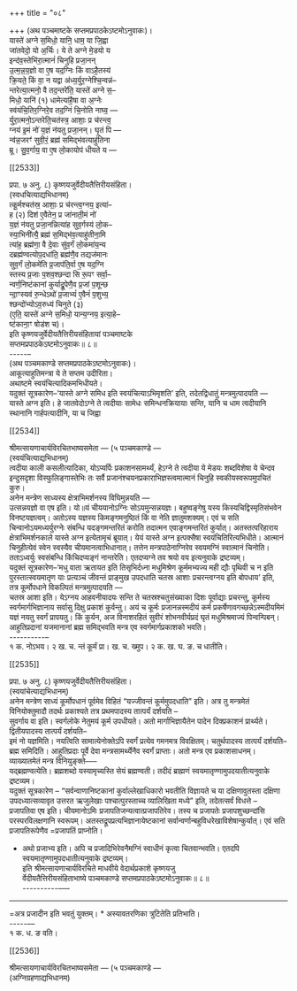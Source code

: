 +++
title = "०८"

+++
(अथ पञ्चमाष्टके सप्तमप्रपाठकेऽष्टमोऽनुवाकः)।  
यास्ते॑ अग्ने स॒मिधो॒ यानि॒ धाम॒ या जि॒ह्वा  
जा॑तवेदो॒ यो अ॒र्चिः। ये ते अग्ने मे॒डयो य  
इन्द॑व॒स्तेभि॑रा॒त्मानं॑ चिनुहि प्रजा॒नन्  
उ॒त्म॒न्न॒य॒ज्ञो वा ए॒ष यद॒ग्निः किं वाऽहै॒तस्य॑  
क्रि॒यते॒ किं वा॒ न यद्वा अ॑ध्य॒र्युर॒ग्नेश्चि॒न्वन्न॑–  
न्तरेत्या॒त्मनो॒ वै तद॒न्तरे॑ति॒ यास्ते॑ अग्ने स॒–  
मिधो॒ यानि॑ (१) धामेत्या॑है॒षा वा अ॒ग्नेः  
स्व॑यंचि॒तिर॒ग्निरे॒व तद॒ग्निं चि॒नोति नाघ्व॒ —  
र्युरा॒त्मनो॒ऽन्तरेति॒चत॑स्त्र॒ आशाः॒ प्र च॑रन्त्व॒  
ग्नय॑ इ॒मं नो॑ य॒ज्ञं न॑यतु प्रजा॒नन्। घृ॒तं पि —  
न्व॑न्न॒जरꣳ॑ सुवी॒रं॒ ब्रह्म॑ समिद्भ॑वत्याहु॑तिना  
म्रू। सु॒व॒र्गाय॒ वा ए॒ष लो॒कायोप॑ धीयते य —

[[2533]]

प्रपा. ७ अनु. ८) कृष्णयजुर्वेदीयतैत्तिरीयसंहिता।  
(स्वधचित्याद्यभिधानम)  
त्कू॒र्मश्चत॑स्र॒ आशाः॒ प्र च॑रन्त्व॒ग्नय॒ इत्या॑–  
ह (२) दिश॑ ए॒वैतेन॒ प्र जा॑नाती॒मं नो॑  
य॒ज्ञं न॑यतु प्रजा॒नन्नित्या॑ह सुव॒र्गस्य॑ लो॒क–  
स्या॒भिनी॑त्यै॒ ब्रह्म॑ स॒मिद्भ॑व॒त्याहु॑तीना॒मि  
त्या॑ह॒ ब्रह्म॑णा॒ वै दे॒वाः सु॑व॒र्गं लो॒कमा॑य॒न्य  
दब्रह्म॑ण्वत्योप॒दधा॑ति॒ ब्रह्म॑णै॒व तद्यज॑मानः  
सुव॒र्गं लो॒कमे॑ति प्र॒जाप॑ति॒र्वा ए॒ष यद॒ग्नि  
स्तस्य प्र॒जाः प॒शव॒श्छन्दा सि रू॒पꣳ सर्वा॒–  
न्वर्ण॒निष्ट॑कानां कुर्याद्रू॒पेणै॒व प्र॒जां प॒शून्छ  
न्दा॒ꣳस्यव॑ रु॒न्धेऽथो॑ प्र॒जाभ्यं॑ ए॒वैनं॑ प॒शुभ्य॒  
श्छन्दो॑भ्योऽव॒रुध्य॑ चिनुते (३)  
(ए॒ति॒ यास्ते॑ अग्ने स॒मिधो॒ यान्य॒ग्नय॒ इत्या॒हे–  
ष्ट॑काना॒ꣳ षोड॑श च)।  
इति कृष्णयजुर्वेदीयतैत्तिरीयसंहितायां पञ्चमाष्टके  
सप्तमप्रपाठकेऽष्टमोऽनुवाकः॥ ८॥  
-----–  
(अथ पञ्चमकाण्डे सप्तमप्रपाठकेऽष्टमोऽनुवाकः)।  
आकूत्याहुतिमन्त्रा ये ते सप्तम उदीरिता।  
अथाष्टमे स्वयंचित्यादिकमभिधीयते।  
यदुक्तं सूत्रकारेण–‘यास्ते अग्ने समिध इति स्वयंचित्याऽभिमृशति’ इति, तदेतद्विधातुं मन्त्रमुत्पादयति —  
यास्ते अग्न इति। हे जातवेदोऽग्ने ते त्वदीयाः सामेधः समिन्धनक्रियायाः सन्ति, यानि च धाम त्वदीयानि स्थानानि गार्हपत्यादीनि, या च जिह्वा

[[2534]]

श्रीमत्सायणाचार्यविरचितभाष्यसमेता — (५ पञ्चमकाण्डे —  
(स्वयंचित्याद्यभिधानम्)  
त्वदीया काली कसलीत्यादिका, योऽप्यर्पिः प्रकाशनसामर्थ्यं, हेऽग्ने ते त्वदीया ये मेडयः शब्दविशेषा ये चेन्दव इन्दुसदृशा विस्फुलिङ्गास्तेभिः तः सर्वै प्रजानंश्चयनप्रकाराभिज्ञस्त्वमात्मानं चिनुहि स्वकीयस्वरूपमुपचितं कुरु।  
अनेन मन्त्रेण साध्यस्य क्षेत्राभिमर्शनस्य विघिमुन्नयति —  
उत्सन्नयज्ञो वा एष इति। यो॥यं चीययानोऽग्निः सोऽयमुन्सन्नयज्ञः। बहुष्वङ्गेषु यस्य किस्यचिद्विस्मृतिसंभवेन विनष्टयज्ञत्वम्। अतोऽस्य यज्ञस्य किमङ्गमनुष्ठितं किं वा नेति ज्ञातुमशक्यम्। एवं च सति चिन्वानोऽयमध्यर्युरग्नेः संबन्धि यदङ्गमन्तरितं करोति तदात्मन एवाङ्गमन्तरितं कुर्यात्। अतस्तत्परिहाराय क्षेत्राभिमर्शनकाले यास्ते अग्न इत्येतामृचं ब्रूयात्। येयं यास्ते अग्न इत्पक्सैषा स्वयंचितिरित्यभिधीते। आत्मानं चिनुहीत्येवं स्वेन स्वस्यैव चीयमानत्वाभिधानात्। तत्तेन मन्त्रपाठेनाग्निरेव स्वयमग्निं स्वात्मानं चिनोति। तताऽध्वर्युः स्वसंबन्धि किंचिदप्यङ्गं नान्तरेति। एतदप्यग्ने तव श्रयो वय इत्यनुवाके द्रष्टव्यम्।  
यदुक्तं सूत्रकारेण–‘मधु वाता ऋतायत इति तिसृभिर्दध्ना मधुमिश्रेण कूर्ममभ्यज्य मही द्यौः पृथिवी च न इति पुरस्तात्स्वयमातृण याः प्रत्यञ्चं जीवन्तं प्राङ्मुख उपदधाति चतस्र आशाः प्रचरन्त्वग्नय इति बोपधाय’ इति,  
तत्र कूर्मोपधाने विकल्पितं मन्त्रमुत्पादयति —  
चतस्र आशा इति। येऽग्नय आहवनीयादयः सन्ति ते चतस्रश्चतुसंख्याका दिशः पूर्वाद्याः प्रचरन्तु, कूर्मस्य स्वर्गमार्गभिज्ञानाय सर्वासु दिक्षु प्रकाशं कुर्वन्तु। अयं च कूर्मः प्रजानन्नस्मदीयं कर्म प्रकर्षेणावगच्छन्नेऽस्मदीयमिमं यज्ञं नयतु स्वर्गं प्रापयतु। किं कुर्यन, अज विनाशरहितं सुवीरं शोभनवीर्यप्रदं घृतं मधुमिश्रमाज्यं पिन्वन्पिबन्। आहुतिप्रदानां यजमानानां ब्रह्म समिद्भवति मन्त्र एव स्वर्गमार्गप्रकाशको भवति।  
----------–  
१ क. नोऽभय। २ ख. च. न्तं कूर्मं प्रा। ख. च. ख्मुप। २ क. ख. घ. ङ. च धातीति।

[[2535]]

प्रपा. ७ अनु. ८) कृष्णयजुर्वेदीयतैत्तिरीयसंहिता।  
(स्वयांचेत्याद्यभिधानम्)  
अनेन मन्त्रेण साध्यं कूर्मोपधानं पूर्वमेव विहितं “यज्जीवन्तं कूर्ममुपदधाति” इति। अत्र तु मन्त्रमेतं विनियोक्तुमादौ तदर्थः प्रकाश्यते तत्र प्रथमपादस्य तात्पर्यं दर्शयति –  
सुवर्गाय वा इति। स्वर्गलोके नेतुमयं कूर्म उपधीयते। अतो मार्गाभिज्ञायैतेन पादेन दिक्प्रकाशनं प्रार्थ्यते। द्वितीयपादस्य तात्पर्यं दर्शयति–  
इमं नो यज्ञमिति। नयत्विति सामात्येनोक्तेऽपि स्वर्गं प्रत्येव गमनमत्र विवक्षितम्। चतुर्थपादस्य तात्पर्यं दर्शयति–  
ब्रह्म समिदिति। आहुतिप्रदाः पूर्वे देवा मन्त्रसामर्थ्येनैव स्वर्गं प्राप्ताः। अतो मन्त्र एव प्रकाशसाधनम्। व्याख्यातमेतं मन्त्र विनियुङ्क्ते–––  
यद्ब्रह्मण्वत्येति। ब्रह्मशब्दो यस्यामृच्यस्ति सेयं ब्रह्मण्वती। तदीदं ब्राह्मणं स्वयमातृण्णामुपदयातीत्यनुवाके द्रष्टव्यम।  
यदुक्तं सूत्रकारेण – “सर्वन्वाणानिष्टकानां कुर्वाल्लेखाधिकारो भवतीति विज्ञायते च या दक्षिणावुतस्ता दक्षिणा उपदध्यात्सव्यावृत उत्तरत ऋजुलेखाः पश्चात्पुरस्ताच्च व्यालिखिता मध्ये” इति, तदेतत्सर्वं विधत्ते –  
प्रजापतिवा एष इति। चीयमानोऽमिः प्रजापतिजन्यत्वात्प्रजापतिरेव। तस्य च प्रजापतेः प्रजापशुच्छन्दांसि परस्परविलक्षणानि स्वरूपम्। अतस्तद्रूपप्रत्यभिज्ञानायेष्टकानां सर्वान्वर्णान्बहुविधरेखाविशेषान्कुर्यात्। एवं सति प्रजापतिरूपेणैव =प्रजापतिं प्राप्नोति।
* अथो प्रजाभ्य इति। अपि च प्रजादिभिरेवनैमग्निं स्वाधीनं कृत्वा चितवान्भवति। एतदपि स्वयमातृण्णामुपदधातीत्यनुवाके द्रष्टव्यम्।  
  इति श्रीमत्सायणाचार्यविरचिते माधवीये वेदार्थप्रकाशे कृष्णयजु  
  र्वेदीयतैत्तिरीयसंहिताभाष्ये पञ्चमकाण्डे सप्तमप्रपाठकेऽष्टमोऽनुवाकः॥ ८॥  
  ----------–––
_____________________________________________  
=अत्र प्रजादीन इति भवतुं युक्तम्। * अस्यावतरणिका त्रुटितेति प्रतिभाति।  
-----––  
१ क. ध. ङ वति।

[[2536]]

श्रीमत्सायणाचार्यविरचितभाष्यसमेता — (५ पञ्चमकाण्डे —  
(अग्निग्रहणाद्यभिधानम)  
